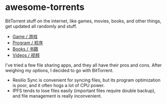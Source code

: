 # awesome-torrents

BitTorrent stuff on the internet, like games, movies, books, and other things, get updated all randomly and stuff.

- [Game / 游戏](./games.md)
- [Program / 程序](./programs.md)
- [Books / 书籍](./books.md)
- [Videos / 视频](./videos.md)

I've tried a few file sharing apps, and they all have their pros and cons. After weighing my options, I decided to go with BitTorrent.

- Resilio Sync is convenient for syncing files, but its program optimization is poor, and it often hogs a lot of CPU power.
- IPFS tends to lose files easily (important files require double backup), and file management is really inconvenient.
